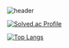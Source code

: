 ![header](https://capsule-render.vercel.app/api?type=waving&color=auto&height=300&section=header&text=Jiho%20Seo's%20Repo.&fontSize=90&animation=scaleIn)

[![Solved.ac Profile](http://mazassumnida.wtf/api/generate_badge?boj=ksdk6145)](https://solved.ac/ksdk6145)

[![Top Langs](https://github-readme-stats.vercel.app/api/top-langs/?username=ssohye&layout=compact)](https://github.com/ssohye/github-readme-stats)


